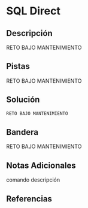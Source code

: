 # SQL Direct

## Descripción
RETO BAJO MANTENIMIENTO
## Pistas
RETO BAJO MANTENIMIENTO
## Solución
```bash
RETO BAJO MANTENIMIENTO
```
## Bandera
RETO BAJO MANTENIMIENTO

## Notas Adicionales 
comando          descripción

## Referencias